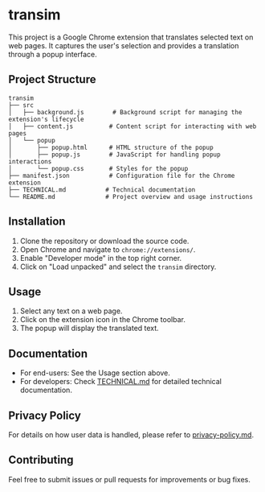 # transim

This project is a Google Chrome extension that translates selected text on web pages. It captures the user's selection and provides a translation through a popup interface.

## Project Structure

```
transim
├── src
│   ├── background.js        # Background script for managing the extension's lifecycle
│   ├── content.js          # Content script for interacting with web pages
│   └── popup
│       ├── popup.html      # HTML structure of the popup
│       ├── popup.js        # JavaScript for handling popup interactions
│       └── popup.css       # Styles for the popup
├── manifest.json           # Configuration file for the Chrome extension
├── TECHNICAL.md           # Technical documentation
└── README.md              # Project overview and usage instructions
```

## Installation

1. Clone the repository or download the source code.
2. Open Chrome and navigate to `chrome://extensions/`.
3. Enable "Developer mode" in the top right corner.
4. Click on "Load unpacked" and select the `transim` directory.

## Usage

1. Select any text on a web page.
2. Click on the extension icon in the Chrome toolbar.
3. The popup will display the translated text.

## Documentation

- For end-users: See the Usage section above.
- For developers: Check [TECHNICAL.md](TECHNICAL.md) for detailed technical documentation.

## Privacy Policy

For details on how user data is handled, please refer to [privacy-policy.md](privacy-policy.md).

## Contributing

Feel free to submit issues or pull requests for improvements or bug fixes.
